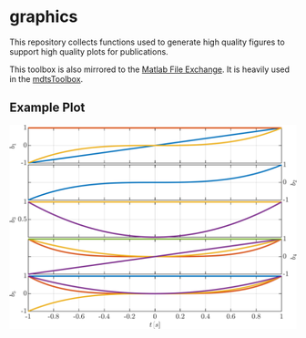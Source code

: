 # graphics
This repository collects functions used to generate high quality figures to support high quality plots for publications.

This toolbox is also mirrored to the [Matlab File Exchange](https://de.mathworks.com/matlabcentral/fileexchange/71412-matlab-graphics).
It is heavily used in the [mdtsToolbox](https://github.com/RolandRitt/Matlab-mdtsToolbox).

## Example Plot
<img src="avatar.png" width="600" >